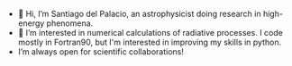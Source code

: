 - 👋 Hi, I’m Santiago del Palacio, an astrophysicist doing research in high-energy phenomena. 
- 👀 I’m interested in numerical calculations of radiative processes. I code mostly in Fortran90, but I'm interested in improving my skills in python.
- I’m always open for scientific collaborations! 

<!---
- 📫 How to reach me: santiagodp1990.at.gmail.com
santimda/santimda is a ✨ special ✨ repository because its `README.md` (this file) appears on your GitHub profile.
You can click the Preview link to take a look at your changes.
--->
